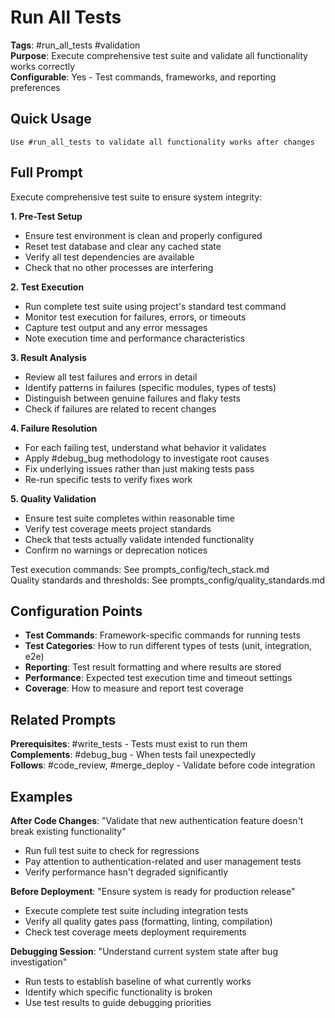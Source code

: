 # Run All Tests

**Tags**: #run_all_tests #validation  
**Purpose**: Execute comprehensive test suite and validate all functionality works correctly  
**Configurable**: Yes - Test commands, frameworks, and reporting preferences

## Quick Usage

```
Use #run_all_tests to validate all functionality works after changes
```

## Full Prompt

Execute comprehensive test suite to ensure system integrity:

**1. Pre-Test Setup**
- Ensure test environment is clean and properly configured
- Reset test database and clear any cached state
- Verify all test dependencies are available
- Check that no other processes are interfering

**2. Test Execution**
- Run complete test suite using project's standard test command
- Monitor test execution for failures, errors, or timeouts
- Capture test output and any error messages
- Note execution time and performance characteristics

**3. Result Analysis** 
- Review all test failures and errors in detail
- Identify patterns in failures (specific modules, types of tests)
- Distinguish between genuine failures and flaky tests
- Check if failures are related to recent changes

**4. Failure Resolution**
- For each failing test, understand what behavior it validates
- Apply #debug_bug methodology to investigate root causes
- Fix underlying issues rather than just making tests pass
- Re-run specific tests to verify fixes work

**5. Quality Validation**
- Ensure test suite completes within reasonable time
- Verify test coverage meets project standards
- Check that tests actually validate intended functionality
- Confirm no warnings or deprecation notices

Test execution commands: See prompts_config/tech_stack.md  
Quality standards and thresholds: See prompts_config/quality_standards.md

## Configuration Points

- **Test Commands**: Framework-specific commands for running tests
- **Test Categories**: How to run different types of tests (unit, integration, e2e)
- **Reporting**: Test result formatting and where results are stored
- **Performance**: Expected test execution time and timeout settings
- **Coverage**: How to measure and report test coverage

## Related Prompts

**Prerequisites**: #write_tests - Tests must exist to run them  
**Complements**: #debug_bug - When tests fail unexpectedly  
**Follows**: #code_review, #merge_deploy - Validate before code integration

## Examples

**After Code Changes**: "Validate that new authentication feature doesn't break existing functionality"
- Run full test suite to check for regressions
- Pay attention to authentication-related and user management tests
- Verify performance hasn't degraded significantly

**Before Deployment**: "Ensure system is ready for production release"  
- Execute complete test suite including integration tests
- Verify all quality gates pass (formatting, linting, compilation)
- Check test coverage meets deployment requirements

**Debugging Session**: "Understand current system state after bug investigation"
- Run tests to establish baseline of what currently works
- Identify which specific functionality is broken
- Use test results to guide debugging priorities

